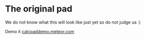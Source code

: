 # The original pad

We do not know what this will look like just yet so do not judge us :)

Demo it [calcpaddemo.meteor.com](calcpaddemo.meteor.com)